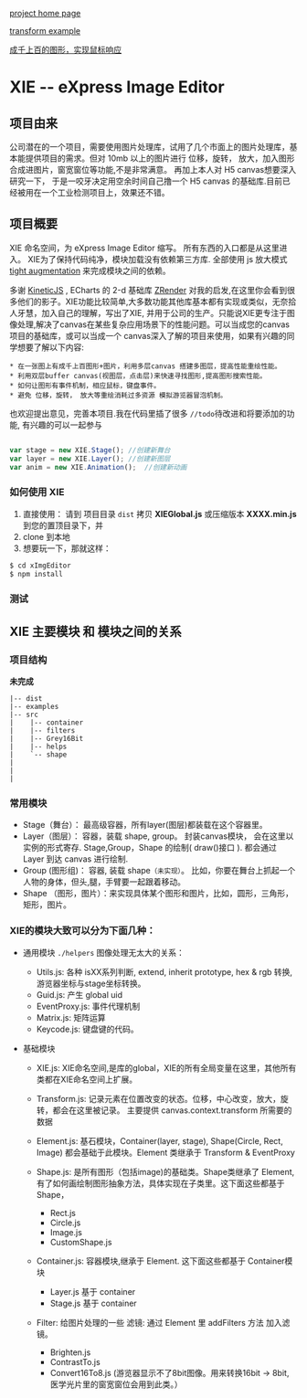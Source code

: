 
[project home page](https://tommyxu1983.github.io/xImagEditor/)

[transform example](examples/src/Transform.html)

[成千上百的图形，实现鼠标响应](exmples/thounsands.html)

# XIE -- eXpress Image Editor

## 项目由来

公司潜在的一个项目，需要使用图片处理库，试用了几个市面上的图片处理库，基本能提供项目的需求。但对 10mb
以上的图片进行 位移，旋转， 放大，加入图形合成进图片，窗宽窗位等功能,不是非常满意。 再加上本人对 H5 canvas想要深入研究一下，
于是一咬牙决定用空余时间自己撸一个 H5 canvas 的基础库.目前已经被用在一个工业检测项目上，效果还不错。



## 项目概要
XIE 命名空间，为 eXpress Image Editor 缩写。 所有东西的入口都是从这里进入。 XIE为了保持代码纯净，模块加载没有依赖第三方库. 全部使用 js
放大模式 [tight augmentation](http://www.adequatelygood.com/JavaScript-Module-Pattern-In-Depth.html) 来完成模块之间的依赖。

多谢 [KineticJS](https://github.com/ericdrowell/KineticJS) , ECharts 的 2-d 基础库 [ZRender](https://github.com/ecomfe/zrender)
对我的启发,在这里你会看到很多他们的影子。XIE功能比较简单,大多数功能其他库基本都有实现或类似，无奈拾人牙慧，加入自己的理解，写出了XIE,
并用于公司的生产。只能说XIE更专注于图像处理,解决了canvas在某些复杂应用场景下的性能问题。可以当成您的canvas项目的基础库，或可以当成一个
canvas深入了解的项目来使用，如果有兴趣的同学想要了解以下内容:

    * 在一张图上有成千上百图形+图片，利用多层canvas 搭建多图层，提高性能重绘性能。
    * 利用双层buffer canvas(视图层，点击层)来快速寻找图形,提高图形搜索性能。
    * 如何让图形有事件机制，相应鼠标，键盘事件。
    * 避免 位移，旋转， 放大等重绘消耗过多资源 模拟游览器冒泡机制。

也欢迎提出意见，完善本项目.我在代码里插了很多 `//todo`待改进和将要添加的功能, 有兴趣的可以一起参与

```javascript

var stage = new XIE.Stage(); //创建新舞台
var layer = new XIE.Layer(); //创建新图层
var anim = new XIE.Animation();  //创建新动画

```
### 如何使用 XIE
1. 直接使用： 请到 项目目录 `dist` 拷贝 __XIEGlobal.js__  或压缩版本 __XXXX.min.js__ 到您的置顶目录下，并
2. clone 到本地
3. 想要玩一下，那就这样：

```bash
$ cd xImgEditor
$ npm install
```

### 测试


## XIE 主要模块 和 模块之间的关系

### 项目结构
__未完成__

    |-- dist
    |-- examples
    |-- src
    |    |-- container
    |    |-- filters
    |    |-- Grey16Bit
    |    |-- helps
    |    `-- shape
    |
    |
    |





### 常用模块

* Stage（舞台）： 最高级容器，所有layer(图层)都装载在这个容器里。
* Layer（图层）： 容器，装载 shape, group。
封装canvas模块， 会在这里以实例的形式寄存. Stage,Group，Shape 的绘制( draw()接口 ). 都会通过 Layer 到达 canvas 进行绘制.
* Group (图形组)： 容器, 装载 shape`（未实现）`。 比如，你要在舞台上抓起一个人物的身体，但头,腿，手臂要一起跟着移动。
* Shape （图形，图片）：来实现具体某个图形和图片，比如，圆形，三角形，矩形，图片。

### XIE的模块大致可以分为下面几种：
* 通用模块 `./helpers` 图像处理无太大的关系：
    * Utils.js: 各种 isXX系列判断, extend, inherit prototype, hex & rgb 转换, 游览器坐标与stage坐标转换。
    * Guid.js: 产生 global uid
    * EventProxy.js: 事件代理机制
    * Matrix.js:  矩阵运算
    * Keycode.js: 键盘键的代码。

* 基础模块
    * XIE.js:  XIE命名空间,是库的global，XIE的所有全局变量在这里，其他所有类都在XIE命名空间上扩展。
    * Transform.js: 记录元素在位置改变的状态。位移，中心改变，放大，旋转，都会在这里被记录。 主要提供 canvas.context.transform 所需要的数据
    * Element.js: 基石模块，Container(layer, stage), Shape(Circle, Rect, Image) 都会基础于此模块。Element 类继承于 Transform & EventProxy
    * Shape.js: 是所有图形（包括image)的基础类。Shape类继承了 Element, 有了如何画绘制图形抽象方法，具体实现在子类里。这下面这些都基于 Shape，
        - Rect.js
        - Circle.js
        - Image.js
        - CustomShape.js

    * Container.js: 容器模块,继承于 Element. 这下面这些都基于 Container模块
        - Layer.js 基于 container
        - Stage.js 基于 container
    * Filter: 给图片处理的一些 滤镜: 通过 Element 里 addFilters 方法 加入滤镜。
        - Brighten.js
        - ContrastTo.js
        - Convert16To8.js (游览器显示不了8bit图像。用来转换16bit -> 8bit, 医学光片里的窗宽窗位会用到此类。）
